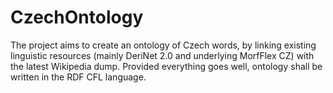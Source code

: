 # CzechOntology
The project aims to create an ontology of Czech words, by linking existing linguistic resources (mainly DeriNet 2.0 and underlying MorfFlex CZ) with the latest Wikipedia dump. Provided everything goes well, ontology shall be written in the RDF CFL language.
